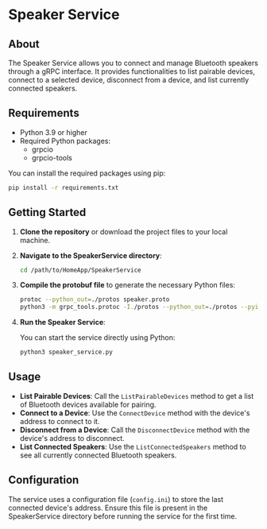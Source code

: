 # Speaker Service

## About

The Speaker Service allows you to connect and manage Bluetooth speakers through a gRPC interface. It provides functionalities to list pairable devices, connect to a selected device, disconnect from a device, and list currently connected speakers.

## Requirements

- Python 3.9 or higher
- Required Python packages:
  - grpcio
  - grpcio-tools

You can install the required packages using pip:

```bash
pip install -r requirements.txt
```

## Getting Started

1. **Clone the repository** or download the project files to your local machine.

2. **Navigate to the SpeakerService directory**:

   ```bash
   cd /path/to/HomeApp/SpeakerService
   ```

3. **Compile the protobuf file** to generate the necessary Python files:

   ```bash
   protoc --python_out=./protos speaker.proto
   python3 -m grpc_tools.protoc -I./protos --python_out=./protos --pyi_out=./protos --grpc_python_out=./protos speaker.proto
   ```

4. **Run the Speaker Service**:

   You can start the service directly using Python:

   ```bash
   python3 speaker_service.py
   ```

## Usage

- **List Pairable Devices**: Call the `ListPairableDevices` method to get a list of Bluetooth devices available for pairing.
- **Connect to a Device**: Use the `ConnectDevice` method with the device's address to connect to it.
- **Disconnect from a Device**: Call the `DisconnectDevice` method with the device's address to disconnect.
- **List Connected Speakers**: Use the `ListConnectedSpeakers` method to see all currently connected Bluetooth speakers.

## Configuration

The service uses a configuration file (`config.ini`) to store the last connected device's address. Ensure this file is present in the SpeakerService directory before running the service for the first time.